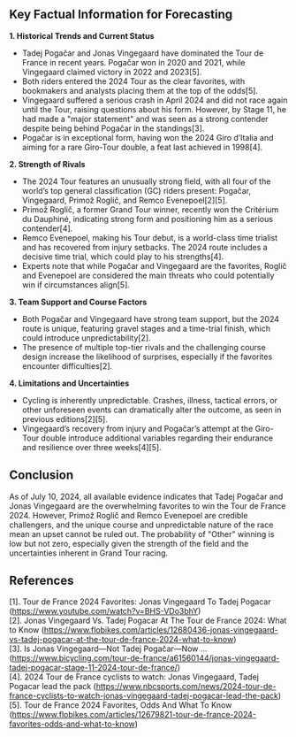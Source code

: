## Key Factual Information for Forecasting

**1. Historical Trends and Current Status**
- Tadej Pogačar and Jonas Vingegaard have dominated the Tour de France in recent years. Pogačar won in 2020 and 2021, while Vingegaard claimed victory in 2022 and 2023[5].
- Both riders entered the 2024 Tour as the clear favorites, with bookmakers and analysts placing them at the top of the odds[5].
- Vingegaard suffered a serious crash in April 2024 and did not race again until the Tour, raising questions about his form. However, by Stage 11, he had made a "major statement" and was seen as a strong contender despite being behind Pogačar in the standings[3].
- Pogačar is in exceptional form, having won the 2024 Giro d’Italia and aiming for a rare Giro-Tour double, a feat last achieved in 1998[4].

**2. Strength of Rivals**
- The 2024 Tour features an unusually strong field, with all four of the world’s top general classification (GC) riders present: Pogačar, Vingegaard, Primož Roglič, and Remco Evenepoel[2][5].
- Primož Roglič, a former Grand Tour winner, recently won the Critérium du Dauphiné, indicating strong form and positioning him as a serious contender[4].
- Remco Evenepoel, making his Tour debut, is a world-class time trialist and has recovered from injury setbacks. The 2024 route includes a decisive time trial, which could play to his strengths[4].
- Experts note that while Pogačar and Vingegaard are the favorites, Roglič and Evenepoel are considered the main threats who could potentially win if circumstances align[5].

**3. Team Support and Course Factors**
- Both Pogačar and Vingegaard have strong team support, but the 2024 route is unique, featuring gravel stages and a time-trial finish, which could introduce unpredictability[2].
- The presence of multiple top-tier rivals and the challenging course design increase the likelihood of surprises, especially if the favorites encounter difficulties[2].

**4. Limitations and Uncertainties**
- Cycling is inherently unpredictable. Crashes, illness, tactical errors, or other unforeseen events can dramatically alter the outcome, as seen in previous editions[2][5].
- Vingegaard’s recovery from injury and Pogačar’s attempt at the Giro-Tour double introduce additional variables regarding their endurance and resilience over three weeks[4][5].

## Conclusion

As of July 10, 2024, all available evidence indicates that Tadej Pogačar and Jonas Vingegaard are the overwhelming favorites to win the Tour de France 2024. However, Primož Roglič and Remco Evenepoel are credible challengers, and the unique course and unpredictable nature of the race mean an upset cannot be ruled out. The probability of "Other" winning is low but not zero, especially given the strength of the field and the uncertainties inherent in Grand Tour racing.

## References

[1]. Tour de France 2024 Favorites: Jonas Vingegaard To Tadej Pogacar (https://www.youtube.com/watch?v=BHS-VDo3bhY)  
[2]. Jonas Vingegaard Vs. Tadej Pogacar At The Tour de France 2024: What to Know (https://www.flobikes.com/articles/12680436-jonas-vingegaard-vs-tadej-pogacar-at-the-tour-de-france-2024-what-to-know)  
[3]. Is Jonas Vingegaard—Not Tadej Pogačar—Now ... (https://www.bicycling.com/tour-de-france/a61560144/jonas-vingegaard-tadej-pogacar-stage-11-2024-tour-de-france/)  
[4]. 2024 Tour de France cyclists to watch: Jonas Vingegaard, Tadej Pogacar lead the pack (https://www.nbcsports.com/news/2024-tour-de-france-cyclists-to-watch-jonas-vingegaard-tadej-pogacar-lead-the-pack)  
[5]. Tour de France 2024 Favorites, Odds And What To Know (https://www.flobikes.com/articles/12679821-tour-de-france-2024-favorites-odds-and-what-to-know)